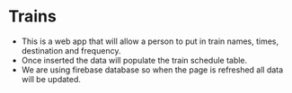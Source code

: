 # Trains

- This is a web app that will allow a person to put in train names, times, destination and frequency.
- Once inserted the data will populate the train schedule table.
- We are using firebase database so when the page is refreshed all data will be updated.
